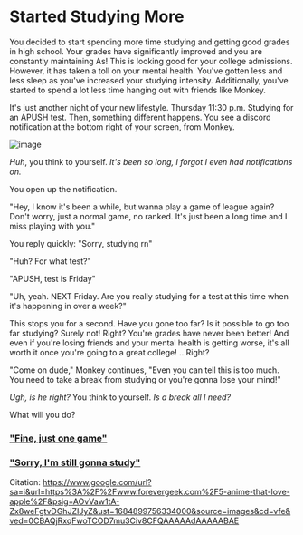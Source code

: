 # Started Studying More

You decided to start spending more time studying and getting good grades in high school. Your grades have significantly improved and you are constantly maintaining As! This is looking good for your college admissions. However, it has taken a toll on your mental health. You've gotten less and less sleep as you've increased your studying intensity. Additionally, you've started to spend a lot less time hanging out with friends like Monkey. 

It's just another night of your new lifestyle. Thursday 11:30 p.m. Studying for an APUSH test. Then, something different happens. You see a discord notification at the bottom right of your screen, from Monkey.

![image](https://github.com/Dubshott/CAT3Book/assets/55414361/7fa8c3ab-d9bf-4f74-8643-1a93a0a15799)

_Huh_, you think to yourself. _It's been so long, I forgot I even had notifications on._

You open up the notification.

"Hey, I know it's been a while, but wanna play a game of league again? Don't worry, just a normal game, no ranked. It's just been a long time and I miss playing with you."

You reply quickly: "Sorry, studying rn"

"Huh? For what test?"

"APUSH, test is Friday"

"Uh, yeah. NEXT Friday. Are you really studying for a test at this time when it's happening in over a week?"

This stops you for a second. Have you gone too far? Is it possible to go too far studying? Surely not! Right? You're grades have never been better! And even if you're losing friends and your mental health is getting worse, it's all worth it once you're going to a great college! ...Right?

"Come on dude," Monkey continues, "Even you can tell this is too much. You need to take a break from studying or you're gonna lose your mind!"

_Ugh, is he right?_ You think to yourself. _Is a break all I need?_

What will you do?

### ["Fine, just one game"](/2A1.md)

### ["Sorry, I'm still gonna study"](/2A2.md)



Citation:
https://www.google.com/url?sa=i&url=https%3A%2F%2Fwww.forevergeek.com%2F5-anime-that-love-apple%2F&psig=AOvVaw1tA-Zx8weFgtvDGhJZIJyZ&ust=1684899756334000&source=images&cd=vfe&ved=0CBAQjRxqFwoTCOD7mu3Civ8CFQAAAAAdAAAAABAE
